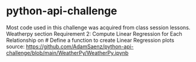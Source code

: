 # python-api-challenge
Most code used in this challenge was acquired from class session lessons.
Weatherpy section Requirement 2: Compute Linear Regression for Each Relationship on # Define a function to create Linear Regression plots source: https://github.com/AdamSaenz/python-api-challenge/blob/main/WeatherPy/WeatherPy.ipynb
